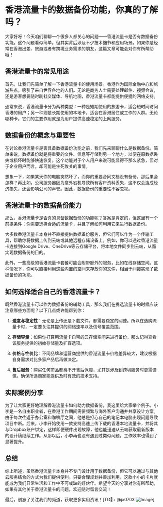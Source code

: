 # 香港流量卡的数据备份功能，你真的了解吗？

大家好呀！今天咱们聊聊一个很多人都关心的问题——香港流量卡是否有数据备份功能。这个问题看似简单，但其实背后涉及不少技术细节和应用场景。如果你是经常在香港出差、旅游或者有跨境业务需求的朋友，这篇文章可能会对你有所帮助哦！

## 香港流量卡的常见用途

首先，让我们先简单了解一下香港流量卡的使用场景。香港作为国际金融中心和旅游热点，吸引了来自世界各地的人们。无论是商务人士需要处理邮件、视频会议，还是游客想要随时刷社交媒体、导航地图，香港流量卡都能提供便捷的网络支持。

通常来说，香港流量卡分为两种类型：一种是短期使用的旅游卡，适合短时间访问香港的用户；另一种则是长期使用的本地卡，适合在香港居住或工作的人群。无论哪种卡，它们的主要作用就是为用户提供高速稳定的上网服务。

## 数据备份的概念与重要性

在讨论香港流量卡是否具备数据备份功能之前，我们先来聊聊什么是数据备份。简单来说，数据备份就是将重要的文件、信息等存储到另一个地方，以便在原数据丢失或损坏时能够快速恢复。这个功能对于个人用户来说可能显得不那么紧急，但对于企业用户而言，却可能是生死攸关的事情。

想象一下，如果某天你的电脑突然坏了，而你的重要合同文档没有备份，那后果会怎样？再比如，公司服务器因为意外宕机导致所有客户资料丢失，这不仅会造成经济损失，还会影响公司的声誉。因此，数据备份的重要性不容忽视。

## 香港流量卡的数据备份能力

那么，香港流量卡是否真的具备数据备份的功能呢？答案是肯定的，但这里有一个前提条件：你需要选择合适的流量卡，并且了解如何利用它来进行数据备份。

大多数香港流量卡本身并不直接提供数据备份服务，但它们可以作为一个传输工具，帮助你将数据上传到云端或其他远程存储设备上。例如，你可以通过香港流量卡连接到Google Drive、OneDrive等云存储平台，将本地文件同步到云端，从而实现数据备份的目的。

此外，一些高级的香港流量卡套餐可能会附带额外的服务，比如在线存储空间。这种情况下，你可以直接利用这些内置的空间来存放你的文件，相当于间接实现了数据备份的功能。

## 如何选择适合自己的香港流量卡？

既然香港流量卡可以作为数据备份的辅助工具，那么我们在挑选流量卡的时候应该注意哪些方面呢？以下几点或许能帮到你：

1. **速度与稳定性**：无论是上传还是下载文件，都需要稳定的网速。所以在选购流量卡时，一定要关注其提供的网络速率以及信号覆盖范围。
   
2. **存储容量**：如果你打算用流量卡自带的云存储空间来进行备份，那么记得查看该服务提供的初始存储量及扩容选项。

3. **价格与性价比**：不同品牌和运营商提供的香港流量卡价格差异较大，建议根据自身需求对比多家产品后再做决定。

4. **售后服务**：购买任何商品都离不开售后保障，尤其是涉及到跨境服务时更需谨慎。确保所选商家能提供及时有效的技术支持。

## 实际案例分享

为了让大家更好地理解香港流量卡如何助力数据备份，我这里给大家举个例子。小李是一名自由职业者，在香港工作期间需要频繁与海外客户沟通并共享设计方案。由于每次往返于办公室和咖啡厅之间，他总是担心自己的笔记本电脑出现问题导致项目中断。后来，小李开始使用一款支持高速上传下载的香港本地流量卡，并将其与Dropbox账户绑定，这样即便硬件出现故障，他也能迅速从云端获取最新版本的设计稿继续工作。从那以后，小李再也没有遇到过类似问题，工作效率也得到了显著提升。

## 总结

综上所述，虽然香港流量卡本身并不专门设计用于数据备份，但它可以通过与其他云服务结合的方式为我们提供便利。只要合理规划并善加利用，这款小小的卡片就能成为我们日常生活和工作中不可或缺的好伙伴。希望今天的分享对你有所帮助，如果有其他关于香港流量卡的问题，欢迎随时留言交流！

最后，别忘了关注我们的频道，获取更多实用资讯！[TG💪+ @jx0703 ![Image](https://github.com/user-attachments/assets/dbca1d08-cadb-493c-b0ec-ad6f7a83f270)]